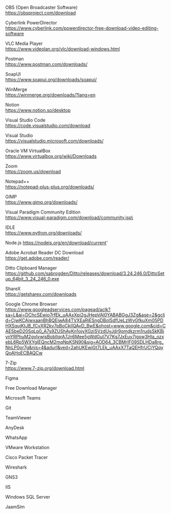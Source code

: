 OBS (Open Broadcaster Software)  <br>
https://obsproject.com/download

Cyberlink PowerDirector <br>
https://www.cyberlink.com/powerdirector-free-download-video-editing-software

VLC Media Player <br>
https://www.videolan.org/vlc/download-windows.html

Postman <br>
https://www.postman.com/downloads/

SoapUI <br>
https://www.soapui.org/downloads/soapui/

WinMerge <br>
https://winmerge.org/downloads/?lang=en

Notion <br>
https://www.notion.so/desktop

Visual Studio Code <br>
https://code.visualstudio.com/download

Visual Studio <br>
https://visualstudio.microsoft.com/downloads/

Oracle VM VirtualBox <br>
https://www.virtualbox.org/wiki/Downloads

Zoom <br>
https://zoom.us/download

Notepad++ <br>
https://notepad-plus-plus.org/downloads/

GIMP <br>
https://www.gimp.org/downloads/

Visual Paradigm Community Edition <br>
https://www.visual-paradigm.com/download/community.jsp\

IDLE <br>
https://www.python.org/downloads/

Node.js
https://nodejs.org/en/download/current'

Adobe Acrobat Reader DC Download <br>
https://get.adobe.com/reader/

Ditto Clipboard Manager <br>
https://github.com/sabrogden/Ditto/releases/download/3.24.246.0/DittoSetup_64bit_3_24_246_0.exe

ShareX <br>
https://getsharex.com/downloads

Google Chrome Browser <br>
https://www.googleadservices.com/pagead/aclk?sa=L&ai=DChcSEwio7rfEk_uAAxXpi2gJHepVAl0YABABGgJ3Zg&ase=2&gclid=CjwKCAjwxaanBhBQEiwA84TVXEaRjESngDBolSdfUeLzWvGfkuXm05PDHXSqujKtJB_fCvXR2kv7pBoCkjIQAvD_BwE&ohost=www.google.com&cid=CAESbeD20SqLp0_A7s9ZUShAyKn1ojyXGziSVzdUvJdr9omdkzrm1rudsSkKBjynYRPhuM2gvlvwjsBobIIqrA7Jn6Mee5gWdGuI7V7Kg7JxEuv7jgsw3Hla_ozxebL6Rp5WXYgIEQncM2mqNpKSN90&sig=AOD64_3CBMrlF09SDLHDa8rg_NnLP0or7g&nis=4&adurl&ved=2ahUKEwiGt7LEk_uAAxX7TaQEHfrUCjYQqyQoAHoECBAQCw

7-Zip <br>
https://www.7-zip.org/download.html

Figma <br>

Free Download Manager <br>

Microsoft Teams <br>

Git <br>

TeamViewer <br> 

AnyDesk <br>

WhatsApp <br>

VMware Workstation <br>

Cisco Packet Tracer <br>

Wireshark <br>

GNS3 <br>

IIS <br>

Windows SQL Server <br>

JaamSim <br>




